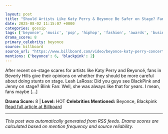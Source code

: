 ```yaml
---

layout: post
title: "Should Artists Like Katy Perry & Beyonce Be Safer on Stage? Fans Get Real About Concert Scares | Billboard News""
date: 2025-08-02 11:15:07 +0000
categories: gossip
tags: ['beyonce', 'music', 'pop', 'hiphop', 'fashion', 'awards', 'business', 'source-billboard', 'drama-hot']
drama_score: 8
primary_celebrity: beyonce
source: billboard
source_url: "https://www.billboard.com/video/beyonce-katy-perry-concert-scares-fans-stage-safety-stars/""
mentions: {'beyonce': 6, 'blackpink': 2}
---
```


After recent on-stage scares for artists like Katy Perry and Beyoncé, fans in Beverly Hills give their opinions on whether they should be more careful about doing stunts on stage. Leah LaRosa: Did you guys see BlackPink and Jenny on stage? Blink Fan: Well, she was always like that for years. I mean, fans maybe […]

**Drama Score:** 8 | **Level:** HOT **Celebrities Mentioned:** Beyonce, Blackpink [Read full article at Billboard](https://www.billboard.com/video/beyonce-katy-perry-concert-scares-fans-stage-safety-stars/)

---

*This post was automatically generated from RSS feeds. Drama scores are calculated based on mention frequency and source reliability.*